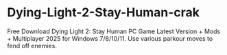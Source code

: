 # Dying-Light-2-Stay-Human-crak
Free Download Dying Light 2: Stay Human PC Game Latest Version + Mods + Multiplayer 2025 for Windows 7/8/10/11. Use various parkour moves to fend off enemies.
